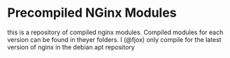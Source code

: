 # Precompiled NGinx Modules
this is a repository of compiled nginx modules.
Compiled modules for each version can be found in theyer folders.
I (@fjox) only compile for the latest version of nginx in the debian apt repository


